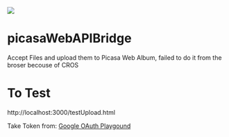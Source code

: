 <img src="https://www.codeship.io/projects/1691c230-b5c6-0131-545c-56dfd08b5fc1/status"></img>

picasaWebAPIBridge
==================

Accept Files and upload them to Picasa Web Album, 
failed to do it from the broser becouse of CROS

To Test
========
http://localhost:3000/testUpload.html

Take Token from: [Google OAuth Playgound](https://developers.google.com/oauthplayground/)
